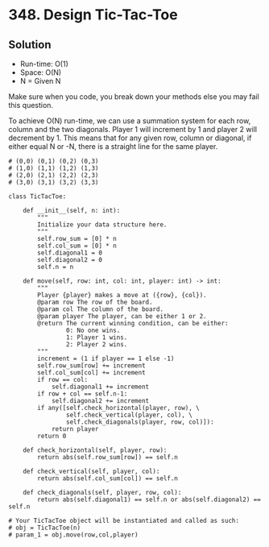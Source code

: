# 348. Design Tic-Tac-Toe

## Solution

- Run-time: O(1)
- Space: O(N)
- N = Given N

Make sure when you code, you break down your methods else you may fail this question.

To achieve O(N) run-time, we can use a summation system for each row, column and the two diagonals.
Player 1 will increment by 1 and player 2 will decrement by 1.
This means that for any given row, column or diagonal, if either equal N or -N, there is a straight line for the same player.

```
# (0,0) (0,1) (0,2) (0,3)
# (1,0) (1,1) (1,2) (1,3)
# (2,0) (2,1) (2,2) (2,3)
# (3,0) (3,1) (3,2) (3,3)

class TicTacToe:

    def __init__(self, n: int):
        """
        Initialize your data structure here.
        """
        self.row_sum = [0] * n
        self.col_sum = [0] * n
        self.diagonal1 = 0
        self.diagonal2 = 0
        self.n = n

    def move(self, row: int, col: int, player: int) -> int:
        """
        Player {player} makes a move at ({row}, {col}).
        @param row The row of the board.
        @param col The column of the board.
        @param player The player, can be either 1 or 2.
        @return The current winning condition, can be either:
                0: No one wins.
                1: Player 1 wins.
                2: Player 2 wins.
        """
        increment = (1 if player == 1 else -1)
        self.row_sum[row] += increment
        self.col_sum[col] += increment
        if row == col:
            self.diagonal1 += increment
        if row + col == self.n-1:
            self.diagonal2 += increment
        if any([self.check_horizontal(player, row), \
                self.check_vertical(player, col), \
                self.check_diagonals(player, row, col)]):
            return player
        return 0

    def check_horizontal(self, player, row):
        return abs(self.row_sum[row]) == self.n

    def check_vertical(self, player, col):
        return abs(self.col_sum[col]) == self.n

    def check_diagonals(self, player, row, col):
        return abs(self.diagonal1) == self.n or abs(self.diagonal2) == self.n

# Your TicTacToe object will be instantiated and called as such:
# obj = TicTacToe(n)
# param_1 = obj.move(row,col,player)
```

